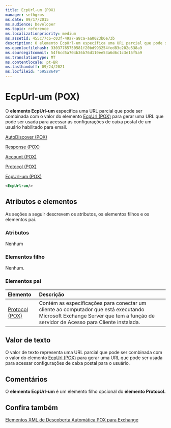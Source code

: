 ```yaml
---
title: EcpUrl-um (POX)
manager: sethgros
ms.date: 09/17/2015
ms.audience: Developer
ms.topic: reference
ms.localizationpriority: medium
ms.assetid: 455c77c6-c03f-49a7-a8ca-aa0023b6e73b
description: O elemento EcpUrl-um especifica uma URL parcial que pode ser combinada com o valor do elemento EcpUrl (POX) para gerar uma URL que pode ser usada para acessar as configurações de caixa postal de um usuário habilitado para email.
ms.openlocfilehash: 33037765750581f20bd993254fed83e202e538a9
ms.sourcegitcommit: 54f6cd5a704b36b76d110ee53a6d6c1c3e15f5a9
ms.translationtype: MT
ms.contentlocale: pt-BR
ms.lasthandoff: 09/24/2021
ms.locfileid: "59528649"
---
```

# <a name="ecpurl-um-pox"></a>EcpUrl-um (POX)

O **elemento EcpUrl-um** especifica uma URL parcial que pode ser combinada com o valor do elemento [EcpUrl (POX)](ecpurl-pox.md) para gerar uma URL que pode ser usada para acessar as configurações de caixa postal de um usuário habilitado para email. 
  
[AutoDiscover (POX)](autodiscover-pox.md)
  
[Response (POX)](response-pox.md)
  
[Account (POX)](account-pox.md)
  
[Protocol (POX)](protocol-pox.md)
  
[EcpUrl-um (POX)](ecpurl-um-pox.md)
  
```XML
<EcpUrl-um/>
```

## <a name="attributes-and-elements"></a>Atributos e elementos

As seções a seguir descrevem os atributos, os elementos filhos e os elementos pai.
  
### <a name="attributes"></a>Atributos

Nenhum
  
### <a name="child-elements"></a>Elementos filho

Nenhum.
  
### <a name="parent-elements"></a>Elementos pai

|**Elemento**|**Descrição**|
|:-----|:-----|
|[Protocol (POX)](protocol-pox.md) <br/> |Contém as especificações para conectar um cliente ao computador que está executando Microsoft Exchange Server que tem a função de servidor de Acesso para Cliente instalada.  <br/> |
   
## <a name="text-value"></a>Valor de texto

O valor de texto representa uma URL parcial que pode ser combinada com o valor do elemento [EcpUrl (POX)](ecpurl-pox.md) para gerar uma URL que pode ser usada para acessar configurações de caixa postal para o usuário. 
  
## <a name="remarks"></a>Comentários

O **elemento EcpUrl-um** é um elemento filho opcional do **elemento Protocol.** 
  
## <a name="see-also"></a>Confira também



[Elementos XML de Descoberta Automática POX para Exchange](pox-autodiscover-xml-elements-for-exchange.md)

